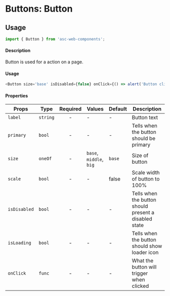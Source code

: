 # Buttons: Button

## Usage

```js
import { Button } from 'asc-web-components';
```

#### Description

Button is used for a action on a page.

#### Usage

```js
<Button size='base' isDisabled={false} onClick={() => alert('Button clicked')} label="OK" />
```

#### Properties

| Props              | Type     | Required | Values                      | Default   | Description                                                                                                                                      |
| ------------------ | -------- | :------: | --------------------------- | --------- | ------------------------------------------------------------------------------------------------------------------------------------------------ |
| `label`             | `string`  |    -     | -             | -     | Button text                     |
| `primary`          | `bool`   |    -     | -                           | -         | Tells when the button should be primary                                  |
| `size`             | `oneOf`  |    -     | `base`, `middle`, `big`             | `base`     | Size of button      |
| `scale`             | `bool`  |    -     | -             | false     | Scale width of button to 100%     |
| `isDisabled`         | `bool`   |    -     | -                           | -         | Tells when the button should present a disabled state                                  |
| `isLoading`             | `bool`  |    -     | -             | -     | Tells when the button should show loader icon                      |
| `onClick`          | `func`   |    -    | -                           | -         | What the button will trigger when clicked                                              |

